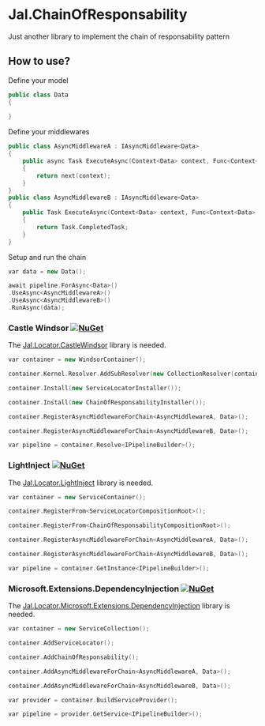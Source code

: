 # Jal.ChainOfResponsability
Just another library to implement the chain of responsability pattern

## How to use?
Define your model
```c++
public class Data
{
    
}
```
Define your middlewares
```c++
public class AsyncMiddlewareA : IAsyncMiddleware<Data>
{
    public async Task ExecuteAsync(Context<Data> context, Func<Context<Data>, Task> next)
    {
        return next(context);
    }
}
public class AsyncMiddlewareB : IAsyncMiddleware<Data>
{
    public Task ExecuteAsync(Context<Data> context, Func<Context<Data>, Task> next)
    {
        return Task.CompletedTask;
    }
}
```
Setup and run the chain 
```c++
var data = new Data();

await pipeline.ForAsync<Data>()
.UseAsync<AsyncMiddlewareA>()
.UseAsync<AsyncMiddlewareB>()
.RunAsync(data);
```

### Castle Windsor [![NuGet](https://img.shields.io/nuget/v/Jal.ChainOfResponsability.Installer.svg)](https://www.nuget.org/packages/Jal.ChainOfResponsability.Installer)

The [Jal.Locator.CastleWindsor](https://www.nuget.org/packages/Jal.Locator.CastleWindsor/) library is needed.

```c++
var container = new WindsorContainer();

container.Kernel.Resolver.AddSubResolver(new CollectionResolver(container.Kernel));

container.Install(new ServiceLocatorInstaller());

container.Install(new ChainOfResponsabilityInstaller());

container.RegisterAsyncMiddlewareForChain<AsyncMiddlewareA, Data>();

container.RegisterAsyncMiddlewareForChain<AsyncMiddlewareB, Data>();

var pipeline = container.Resolve<IPipelineBuilder>();
``` 
### LightInject [![NuGet](https://img.shields.io/nuget/v/Jal.ChainOfResponsability.LightInject.Installer.svg)](https://www.nuget.org/packages/Jal.ChainOfResponsability.LightInject.Installer)

The [Jal.Locator.LightInject](https://www.nuget.org/packages/Jal.Locator.LightInject/) library is needed. 

```c++
var container = new ServiceContainer();

container.RegisterFrom<ServiceLocatorCompositionRoot>();

container.RegisterFrom<ChainOfResponsabilityCompositionRoot>();

container.RegisterAsyncMiddlewareForChain<AsyncMiddlewareA, Data>();

container.RegisterAsyncMiddlewareForChain<AsyncMiddlewareB, Data>();

var pipeline = container.GetInstance<IPipelineBuilder>();
``` 

### Microsoft.Extensions.DependencyInjection [![NuGet](https://img.shields.io/nuget/v/Jal.ChainOfResponsability.Microsoft.Extensions.DependencyInjection.svg)](https://www.nuget.org/packages/Jal.ChainOfResponsability.Microsoft.Extensions.DependencyInjection)

The [Jal.Locator.Microsoft.Extensions.DependencyInjection](https://www.nuget.org/packages/Jal.Locator.Microsoft.Extensions.DependencyInjection/) library is needed. 

```c++
var container = new ServiceCollection();

container.AddServiceLocator();

container.AddChainOfResponsability();

container.AddAsyncMiddlewareForChain<AsyncMiddlewareA, Data>();

container.AddAsyncMiddlewareForChain<AsyncMiddlewareB, Data>();

var provider = container.BuildServiceProvider();

var pipeline = provider.GetService<IPipelineBuilder>();
``` 
